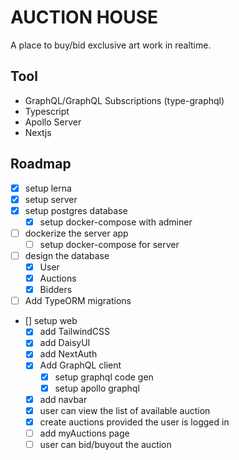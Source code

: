 # AUCTION HOUSE

A place to buy/bid exclusive art work in realtime.

## Tool

- GraphQL/GraphQL Subscriptions (type-graphql)
- Typescript
- Apollo Server
- Nextjs

## Roadmap

- [x] setup lerna
- [x] setup server
- [x] setup postgres database
  - [x] setup docker-compose with adminer
- [ ] dockerize the server app
  - [ ] setup docker-compose for server
- [ ] design the database
  - [x] User
  - [x] Auctions
  - [x] Bidders
- [ ] Add TypeORM migrations
- [] setup web
  - [x] add TailwindCSS
  - [x] add DaisyUI
  - [x] add NextAuth
  - [x] Add GraphQL client
    - [x] setup graphql code gen
    - [x] setup apollo graphql
  - [x] add navbar
  - [x] user can view the list of available auction
  - [x] create auctions provided the user is logged in
  - [ ] add myAuctions page
  - [ ] user can bid/buyout the auction
